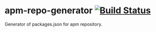 apm-repo-generator [![Build Status](https://travis-ci.org/neonowy/apm-repo-gen.svg?branch=master)](https://travis-ci.org/neonowy/apm-repo-gen)
==================

Generator of packages.json for apm repository.
